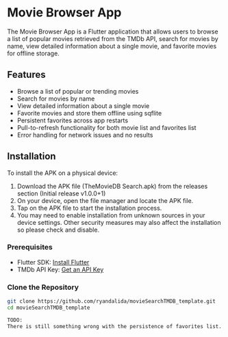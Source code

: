# Movie Browser App

The Movie Browser App is a Flutter application that allows users to browse a list of popular movies retrieved from the TMDb API, search for movies by name, view detailed information about a single movie, and favorite movies for offline storage.

## Features

- Browse a list of popular or trending movies
- Search for movies by name
- View detailed information about a single movie
- Favorite movies and store them offline using sqflite
- Persistent favorites across app restarts
- Pull-to-refresh functionality for both movie list and favorites list
- Error handling for network issues and no results

## Installation

To install the APK on a physical device:

1. Download the APK file (TheMovieDB Search.apk) from the releases section (Initial release v1.0.0+1)
2. On your device, open the file manager and locate the APK file.
3. Tap on the APK file to start the installation process.
4. You may need to enable installation from unknown sources in your device settings. Other security measures may also affect the installation so please check and disable.

### Prerequisites

- Flutter SDK: [Install Flutter](https://flutter.dev/docs/get-started/install)
- TMDb API Key: [Get an API Key](https://www.themoviedb.org/documentation/api)

### Clone the Repository

```sh
git clone https://github.com/ryandalida/movieSearchTMDB_template.git
cd movieSearchTMDB_template

TODO:
There is still something wrong with the persistence of favorites list. It doesn't go across app restarts. Although the actual database file stores the movies, the data is actually inserted if you look at the file manually (DB browser). However the list still gets reset when app is restarted.